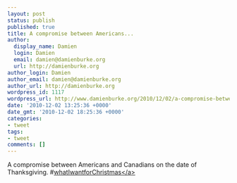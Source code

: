 ```yaml
---
layout: post
status: publish
published: true
title: A compromise between Americans...
author:
  display_name: Damien
  login: Damien
  email: damien@damienburke.org
  url: http://damienburke.org
author_login: Damien
author_email: damien@damienburke.org
author_url: http://damienburke.org
wordpress_id: 1117
wordpress_url: http://www.damienburke.org/2010/12/02/a-compromise-between-americans/
date: '2010-12-02 13:25:36 +0000'
date_gmt: '2010-12-02 18:25:36 +0000'
categories:
- tweet
tags:
- tweet
comments: []
---
```

<p>A compromise between Americans and Canadians on the date of Thanksgiving. #<a href="http:&#47;&#47;search.twitter.com&#47;search?q=%23whatIwantforChristmas" class="aktt_hashtag">whatIwantforChristmas<&#47;a></p>
